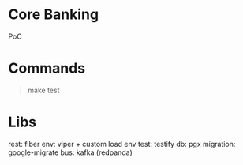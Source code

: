 # Core Banking

PoC

# Commands

> make test

# Libs

rest: fiber
env: viper + custom load env
test: testify
db: pgx
migration: google-migrate
bus: kafka (redpanda)
